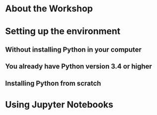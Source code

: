 # About the Workshop

# Setting up the environment


## Without installing Python in your computer


## You already have Python version 3.4 or higher


## Installing Python from scratch


# Using Jupyter Notebooks
